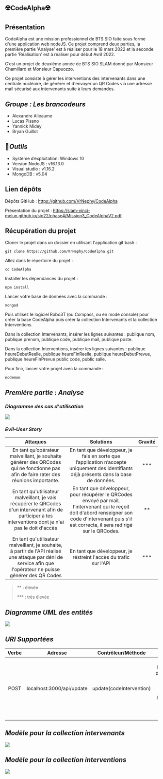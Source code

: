 ## ☢️CodeAlpha☢️

## Présentation

CodeAlpha est une mission professionnel de BTS SIO faite sous forme d'une application web nodeJS. Ce projet comprend deux parties, la première partie 'Analyse' est à réaliser pour le 18 mars 2022 et la seconde partie 'Réalisation' est à réaliser pour début Avril 2022.

C’est un projet de deuxième année de BTS SIO SLAM donné par Monsieur Chamillard et Monsieur Capuozzo.

Ce projet consiste à gérer les interventions des intervenants dans une centrale nucléaire,  de générer et d'envoyer un QR Codes via une adresse mail sécurisé aux intervenants suite à leurs demandes. 

## *Groupe : Les brancodeurs*

- Alexandre Alleaume
- Lucas Pisano
- Yannick Midey
- Bryan Guillot

## 🔧*Outils* 

- Système d’exploitation: Windows 10
- Version NodeJS : v16.13.0
- Visual studio : v1.16.2
- MongoDB : v5.04

## Lien dépôts

Dépôts GitHub : https://github.com/VrNephy/CodeAlpha

Présentation du projet : https://slam-vinci-melun.github.io/sio22/phase4/Mission3_CodeAlphaV2.pdf

## Récupération du projet

Cloner le projet dans un dossier en utilisant l'application git bash : 

`git clone https://github.com/VrNephy/CodeAlpha.git`

Allez dans le répertoire du projet :

`cd CodeAlpha`

Installer les dépendances du projet : 

`npm install`

Lancer votre base de données avec la commande  :

`mongod`

Puis utilisez le logiciel Robo3T (ou Compass, ou en mode console) pour créer la base CodeAlpha puis créer la collection Intervenants et la collection Interventions. 

Dans la collection Intervenants, insérer les lignes suivantes : publique nom, publique prenom, publique code, publique mail, publique poste.

Dans la collection Interventions, insérer les lignes suivantes : publique heureDebutReelle, publique heureFinReelle, publique heureDebutPrevue, publique heureFinPrevue public code, public salle.

Pour finir, lancer votre projet avec la commande : 

`nodemon`

## *Première partie : Analyse*

### *Diagramme des cas d'utilisation*

![](https://cdn.discordapp.com/attachments/391192279253254166/955754482921263114/unknown.png)

### *Evil-User Story*

|                           Attaques                           |                          Solutions                           | Gravité |
| :----------------------------------------------------------: | :----------------------------------------------------------: | :-----: |
| En tant qu’opérateur malveillant, je souhaite générer des QRCodes qui ne fonctionne pas afin de faire rater des réunions importante. | En tant que développeur, je fais en sorte que l’application n’accepte uniquement des identifiants déjà présents dans la base de données. |   ***   |
| En tant qu'utilisateur malveillant, je vais récupérer le QRCodes d'un intervenant afin de participer à tes interventions dont je n'ai pas le doit d'accès | En tant que développeur, pour récupérer le QRCodes envoyé par mail, l'intervenant qui le reçoit doit d'abord renseigner son code d'intervenant puis s'il est correcte, il sera redirigé sur le QRCodes. |   **    |
| En tant qu'utilisateur malveillant,  je souhaite, à partir de l'API réalisé une attaque par déni de service afin que l'opérateur ne puisse générer des QR Codes | En tant que développeur, je réstreint l'accès du trafic sur l'API |   ***   |

> ** : élevée
>
> *** : très élevée

## *Diagramme UML des entités*

![](https://cdn.discordapp.com/attachments/391192279253254166/955827265726464050/DiagrammeUML.PNG)

## *URI Supportées*

| Verbe |          Adresse          |    Contrôleur/Méthode    |                           Utilité                            |
| :---: | :-----------------------: | :----------------------: | :----------------------------------------------------------: |
| POST  | localhost:3000/api/update | update(codeIntervention) | Reçoit l’heure d’entrée réel ainsi que l’heure de sortie réel. |

## *Modèle pour la collection intervenants*

![](https://cdn.discordapp.com/attachments/391192279253254166/955779710477041704/unknown.png)

## *Modèle pour la collection interventions*

![](https://cdn.discordapp.com/attachments/391192279253254166/955815314166284288/ModelsInterventions.PNG)
